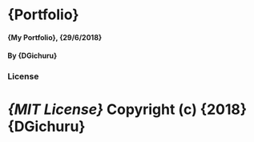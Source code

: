 # {Portfolio}
#### {My Portfolio}, {29/6/2018}
#### By **{DGichuru}**

### License
*{MIT License}*
Copyright (c) {2018} **{DGichuru}**
=======
